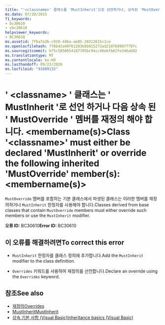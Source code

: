 ```yaml
---
title: "'<classname>' 클래스를 'MustInherit'으로 선언하거나, 상속된 'MustOverride' 멤버인 <membername(s)>을 재정의해야 합니다."
ms.date: 07/20/2015
f1_keywords:
- bc30610
- vbc30610
helpviewer_keywords:
- BC30610
ms.assetid: 7fba7a3b-c918-44ba-ae85-20312615c1ce
ms.openlocfilehash: f78b42a40f61203b8b915273ad210769907f797c
ms.sourcegitcommit: bf5c5850654187705bc94cc40ebfb62fe346ab02
ms.translationtype: MT
ms.contentlocale: ko-KR
ms.lasthandoff: 09/23/2020
ms.locfileid: "91089132"
---
```

# <a name="class-classname-must-either-be-declared-mustinherit-or-override-the-following-inherited-mustoverride-members-membernames"></a><span data-ttu-id="63762-102">' \<classname> ' 클래스는 ' MustInherit '로 선언 하거나 다음 상속 된 ' MustOverride ' 멤버를 재정의 해야 합니다. \<membername(s)></span><span class="sxs-lookup"><span data-stu-id="63762-102">Class '\<classname>' must either be declared 'MustInherit' or override the following inherited 'MustOverride' member(s): \<membername(s)></span></span>

<span data-ttu-id="63762-103">`MustOverride` 멤버를 포함하는 기본 클래스에서 파생된 클래스는 이러한 멤버를 재정의하거나 `MustInherit` 한정자를 사용해야 합니다.</span><span class="sxs-lookup"><span data-stu-id="63762-103">Classes derived from base classes that contain `MustOverride` members must either override such members or use the `MustInherit` modifier.</span></span>  
  
 <span data-ttu-id="63762-104">**오류 ID:** BC30610</span><span class="sxs-lookup"><span data-stu-id="63762-104">**Error ID:** BC30610</span></span>  
  
## <a name="to-correct-this-error"></a><span data-ttu-id="63762-105">이 오류를 해결하려면</span><span class="sxs-lookup"><span data-stu-id="63762-105">To correct this error</span></span>  
  
- <span data-ttu-id="63762-106">`MustInherit` 한정자를 클래스 정의에 추가합니다.</span><span class="sxs-lookup"><span data-stu-id="63762-106">Add the `MustInherit` modifier to the class definition.</span></span>  
  
- <span data-ttu-id="63762-107">`Overrides` 키워드를 사용하여 재정의를 선언합니다.</span><span class="sxs-lookup"><span data-stu-id="63762-107">Declare an override using the `Overrides` keyword.</span></span>  
  
## <a name="see-also"></a><span data-ttu-id="63762-108">참조</span><span class="sxs-lookup"><span data-stu-id="63762-108">See also</span></span>

- [<span data-ttu-id="63762-109">재정의</span><span class="sxs-lookup"><span data-stu-id="63762-109">Overrides</span></span>](../language-reference/modifiers/overrides.md)
- [<span data-ttu-id="63762-110">MustInherit</span><span class="sxs-lookup"><span data-stu-id="63762-110">MustInherit</span></span>](../language-reference/modifiers/mustinherit.md)
- [<span data-ttu-id="63762-111">상속 기본 사항 (Visual Basic)</span><span class="sxs-lookup"><span data-stu-id="63762-111">Inheritance basics (Visual Basic)</span></span>](../programming-guide/language-features/objects-and-classes/inheritance-basics.md)
